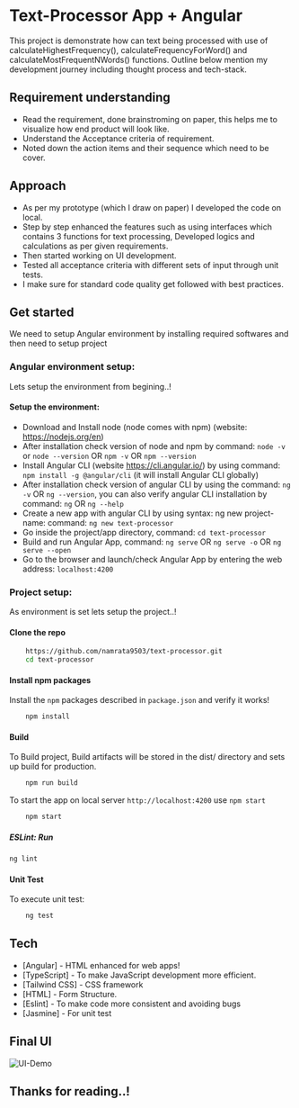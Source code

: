 # Text-Processor App + Angular
 This project is demonstrate how can text being processed with use of calculateHighestFrequency(), calculateFrequencyForWord() and calculateMostFrequentNWords() functions.
 Outline below mention my development journey including thought process and tech-stack.

## Requirement understanding
  - Read the requirement, done brainstroming on paper, this helps me to visualize how end product will look like.
  - Understand the Acceptance criteria of requirement.
  - Noted down the action items and their sequence which need to be cover.

## Approach
 - As per my prototype (which I draw on paper) I developed the code on local.
 - Step by step enhanced the features such as using interfaces which contains 3 functions for text processing, Developed logics and calculations as per given requirements.
 - Then started working on UI development.
 - Tested all acceptance criteria with different sets of input through unit tests.
 - I make sure for standard code quality get followed with best practices.

## Get started

We need to setup Angular environment by installing required softwares and then need to setup project
### Angular environment setup:
Lets setup the environment from begining..!

#### Setup the environment:

- Download and Install node (node comes with npm) (website: https://nodejs.org/en)
- After installation check version of node and npm by command: `node -v` or `node --version` OR `npm -v` OR `npm --version`
- Install Angular CLI (website https://cli.angular.io/) by using command: `npm install -g @angular/cli` (it will install Angular CLI globally)
- After installation check version of angular CLI by using the command: `ng -v` OR `ng --version`, you can also verify angular CLI installation by command: `ng` OR `ng --help`
- Create a new app with angular CLI by using syntax: ng new project-name: command: `ng new text-processor`
- Go inside the project/app directory, command: `cd text-processor`
- Build and run Angular App, command: `ng serve` OR `ng serve -o` OR `ng serve --open`
- Go to the browser and launch/check Angular App by entering the web address: `localhost:4200`


### Project setup:
As environment is set lets setup the project..!

 #### Clone the repo
```sh
    https://github.com/namrata9503/text-processor.git
    cd text-processor
```
 #### Install npm packages
 Install the `npm` packages described in `package.json` and verify it works!
```sh
    npm install
```

 #### Build
To Build project, Build artifacts will be stored in the dist/ directory and sets up build for production.
```sh
    npm run build
```

To start the app on local server `http://localhost:4200` use `npm start`
```sh
    npm start
```

##### ESLint: Run

```sh
ng lint
```

#### Unit Test
To execute unit test:
```sh
    ng test
```

## Tech

- [Angular] - HTML enhanced for web apps!
- [TypeScript] - To make JavaScript development more efficient.
- [Tailwind CSS] - CSS framework
- [HTML] - Form Structure.
- [Eslint] - To make code more consistent and avoiding bugs
- [Jasmine] - For unit test

## Final UI

![UI-Demo](src/assets/text.gif)

## Thanks for reading..!

